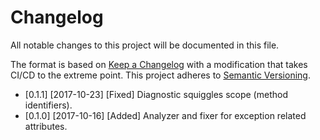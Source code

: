 # Changelog
All notable changes to this project will be documented in this file.

The format is based on [Keep a Changelog](http://keepachangelog.com/en/1.0.0/) with a modification that takes CI/CD to
the extreme point. This project adheres to [Semantic Versioning](http://semver.org/spec/v2.0.0.html).

* [0.1.1] [2017-10-23] [Fixed] Diagnostic squiggles scope (method identifiers).
* [0.1.0] [2017-10-16] [Added] Analyzer and fixer for exception related attributes.